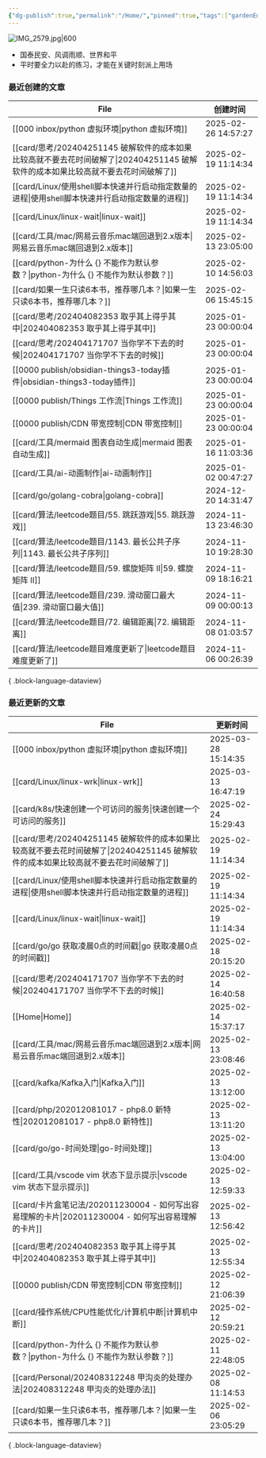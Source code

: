 ```yaml
---
{"dg-publish":true,"permalink":"/Home/","pinned":true,"tags":["gardenEntry"],"dgHomeLink":true,"dgShowBacklinks":"false","noteIcon":"2","created":"2024-01-28T22:46:43+08:00","updated":"2024-09-11T17:07:12+08:00"}
---
```



![IMG_2579.jpg|600](/img/user/attachs/IMG_2579.jpg)

- 国泰民安、风调雨顺、世界和平
- 平时要全力以赴的练习，才能在关键时刻派上用场

### 最近创建的文章

| File                                                                                    | 创建时间                |
| --------------------------------------------------------------------------------------- | ------------------- |
| [[000 inbox/python 虚拟环境\|python 虚拟环境]]                                               | 2025-02-26 14:57:27 |
| [[card/思考/202404251145 破解软件的成本如果比较高就不要去花时间破解了\|202404251145 破解软件的成本如果比较高就不要去花时间破解了]] | 2025-02-19 11:14:34 |
| [[card/Linux/使用shell脚本快速并行启动指定数量的进程\|使用shell脚本快速并行启动指定数量的进程]]                        | 2025-02-19 11:14:34 |
| [[card/Linux/linux-wait\|linux-wait]]                                                | 2025-02-19 11:14:34 |
| [[card/工具/mac/网易云音乐mac端回退到2.x版本\|网易云音乐mac端回退到2.x版本]]                                 | 2025-02-13 23:05:00 |
| [[card/python-为什么 {} 不能作为默认参数？\|python-为什么 {} 不能作为默认参数？]]                            | 2025-02-10 14:56:03 |
| [[card/如果一生只读6本书，推荐哪几本？\|如果一生只读6本书，推荐哪几本？]]                                          | 2025-02-06 15:45:15 |
| [[card/思考/202404082353 取乎其上得乎其中\|202404082353 取乎其上得乎其中]]                             | 2025-01-23 00:00:04 |
| [[card/思考/202404171707 当你学不下去的时候\|202404171707 当你学不下去的时候]]                           | 2025-01-23 00:00:04 |
| [[0000 publish/obsidian-things3-today插件\|obsidian-things3-today插件]]                  | 2025-01-23 00:00:04 |
| [[0000 publish/Things 工作流\|Things 工作流]]                                              | 2025-01-23 00:00:04 |
| [[0000 publish/CDN 带宽控制\|CDN 带宽控制]]                                                  | 2025-01-23 00:00:04 |
| [[card/工具/mermaid 图表自动生成\|mermaid 图表自动生成]]                                           | 2025-01-16 11:03:36 |
| [[card/工具/ai-动画制作\|ai-动画制作]]                                                         | 2025-01-02 00:47:27 |
| [[card/go/golang-cobra\|golang-cobra]]                                               | 2024-12-20 14:31:47 |
| [[card/算法/leetcode题目/55. 跳跃游戏\|55. 跳跃游戏]]                                            | 2024-11-13 23:46:30 |
| [[card/算法/leetcode题目/1143. 最长公共子序列\|1143. 最长公共子序列]]                                  | 2024-11-10 19:28:30 |
| [[card/算法/leetcode题目/59. 螺旋矩阵 II\|59. 螺旋矩阵 II]]                                      | 2024-11-09 18:16:21 |
| [[card/算法/leetcode题目/239. 滑动窗口最大值\|239. 滑动窗口最大值]]                                    | 2024-11-09 00:00:13 |
| [[card/算法/leetcode题目/72. 编辑距离\|72. 编辑距离]]                                            | 2024-11-08 01:03:57 |
| [[card/算法/leetcode题目难度更新了\|leetcode题目难度更新了]]                                         | 2024-11-06 00:26:39 |

{ .block-language-dataview}

### 最近更新的文章

| File                                                                                    | 更新时间                |
| --------------------------------------------------------------------------------------- | ------------------- |
| [[000 inbox/python 虚拟环境\|python 虚拟环境]]                                               | 2025-03-28 15:14:35 |
| [[card/Linux/linux-wrk\|linux-wrk]]                                                  | 2025-03-13 16:47:19 |
| [[card/k8s/快速创建一个可访问的服务\|快速创建一个可访问的服务]]                                              | 2025-02-24 15:29:43 |
| [[card/思考/202404251145 破解软件的成本如果比较高就不要去花时间破解了\|202404251145 破解软件的成本如果比较高就不要去花时间破解了]] | 2025-02-19 11:14:34 |
| [[card/Linux/使用shell脚本快速并行启动指定数量的进程\|使用shell脚本快速并行启动指定数量的进程]]                        | 2025-02-19 11:14:34 |
| [[card/Linux/linux-wait\|linux-wait]]                                                | 2025-02-19 11:14:34 |
| [[card/go/go 获取凌晨0点的时间戳\|go 获取凌晨0点的时间戳]]                                             | 2025-02-18 20:15:20 |
| [[card/思考/202404171707 当你学不下去的时候\|202404171707 当你学不下去的时候]]                           | 2025-02-14 16:40:58 |
| [[Home\|Home]]                                                                       | 2025-02-14 15:37:17 |
| [[card/工具/mac/网易云音乐mac端回退到2.x版本\|网易云音乐mac端回退到2.x版本]]                                 | 2025-02-13 23:08:46 |
| [[card/kafka/Kafka入门\|Kafka入门]]                                                      | 2025-02-13 13:12:00 |
| [[card/php/202012081017 - php8.0 新特性\|202012081017 - php8.0 新特性]]                    | 2025-02-13 13:11:20 |
| [[card/go/go-时间处理\|go-时间处理]]                                                         | 2025-02-13 13:04:00 |
| [[card/工具/vscode vim 状态下显示提示\|vscode vim 状态下显示提示]]                                   | 2025-02-13 12:59:33 |
| [[card/卡片盒笔记法/202011230004 - 如何写出容易理解的卡片\|202011230004 - 如何写出容易理解的卡片]]               | 2025-02-13 12:56:42 |
| [[card/思考/202404082353 取乎其上得乎其中\|202404082353 取乎其上得乎其中]]                             | 2025-02-13 12:55:34 |
| [[0000 publish/CDN 带宽控制\|CDN 带宽控制]]                                                  | 2025-02-12 21:06:39 |
| [[card/操作系统/CPU性能优化/计算机中断\|计算机中断]]                                                   | 2025-02-12 20:59:21 |
| [[card/python-为什么 {} 不能作为默认参数？\|python-为什么 {} 不能作为默认参数？]]                            | 2025-02-11 22:48:05 |
| [[card/Personal/202408312248 甲沟炎的处理办法\|202408312248 甲沟炎的处理办法]]                       | 2025-02-08 11:14:53 |
| [[card/如果一生只读6本书，推荐哪几本？\|如果一生只读6本书，推荐哪几本？]]                                          | 2025-02-06 23:05:29 |

{ .block-language-dataview}


